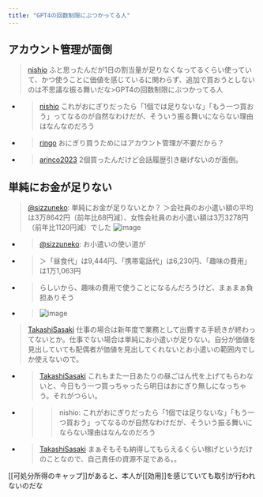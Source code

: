 ```yaml
---
title: "GPT4の回数制限にぶつかってる人"
---
```


## アカウント管理が面倒
> [nishio](https://twitter.com/nishio/status/1647062662759714816) ふと思ったんだが1日の割当量が足りなくなってるくらい使っていて、かつ使うことに価値を感じているに関わらず、追加で買おうとしないのは不思議な振る舞いだな>GPT4の回数制限にぶつかってる人
- > [nishio](https://twitter.com/nishio/status/1647063030767968256) これがおにぎりだったら「1個では足りないな」「もう一つ買おう」ってなるのが自然なわけだが、そういう振る舞いにならない理由はなんなのだろう
- > [ringo](https://twitter.com/ringo/status/1647065786144665604) おにぎり買うためにはアカウント管理が不要だから？
- > [arinco2023](https://twitter.com/arinco2023/status/1647069708112519168) 2個買ったんだけど会話履歴引き継げないのが面倒。

## 単純にお金が足りない
> [@sizzuneko](https://twitter.com/sizzuneko/status/1647143457947889665?s=20): 単純にお金が足りないとか？
> ＞会社員のお小遣い額の平均は3万8642円（前年比68円減）、女性会社員のお小遣い額は3万3278円（前年比1120円減）でした
> ![image](https://pbs.twimg.com/media/FtvUHxXagAE39uS.jpg)
- > [@sizzuneko](https://twitter.com/sizzuneko/status/1647144315142148096?s=20): お小遣いの使い道が
- > ＞「昼食代」は9,444円、「携帯電話代」は6,230円、「趣味の費用」は1万1,063円
- > らしいから、趣味の費用で使うことになるんだろうけど、まぁまぁ負担ありそう
- > ![image](https://pbs.twimg.com/media/FtvUifsaUAAuoIW.png)

> [TakashiSasaki](https://twitter.com/TakashiSasaki/status/1647064228950585344) 仕事の場合は新年度で業務として出費する手続きが終わってないとか。仕事でない場合は単純にお小遣いが足りない。自分が価値を見出していても配偶者が価値を見出してくれないとお小遣いの範囲内でしか使えないので。
- > [TakashiSasaki](https://twitter.com/TakashiSasaki/status/1647064536284024836) これもまた一日あたりの昼ごはん代を上げてもらわないと、今日もう一つ買っちゃったら明日はおにぎり無しになっちゃう。それがつらい。
- >  >nishio: これがおにぎりだったら「1個では足りないな」「もう一つ買おう」ってなるのが自然なわけだが、そういう振る舞いにならない理由はなんなのだろう
- > [TakashiSasaki](https://twitter.com/TakashiSasaki/status/1647065772559302656) まぁそもそも納得してもらえるくらい稼げというだけのことなので、自己責任の資源不足である。。

[[可処分所得のキャップ]]があると、本人が[[効用]]を感じていても取引が行われないのだな
